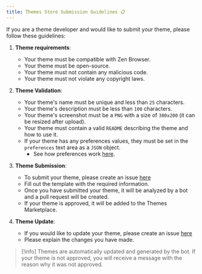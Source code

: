 ```yaml
---
title: Themes Store Submission Guidelines 📋
---
```


If you are a theme developer and would like to submit your theme, please follow these guidelines:

1. **Theme requirements**:
    - Your theme must be compatible with Zen Browser.
    - Your theme must be open-source.
    - Your theme must not contain any malicious code.
    - Your theme must not violate any copyright laws.

2. **Theme Validation**:
    - Your theme's name must be unique and less than `25` characters.
    - Your theme's description must be less than `100` characters.
    - Your theme's screenshot must be a `PNG` with a size of `300x200` (it can be resized after upload).
    - Your theme must contain a valid `README` describing the theme and how to use it.
    - If your theme has any preferences values, they must be set in the `preferences` text area as a `JSON` object.
      - See how preferences work [here](themes-store/themes-marketplace-preferences.md).

3. **Theme Submission**:
    - To submit your theme, please create an issue [here](https://github.com/zen-browser/theme-store/issues/new?assignees=&labels=new-theme&projects=&template=create-theme.yml&title=%5Bcreate-theme%5D%3A+)
    - Fill out the template with the required information.
    - Once you have submitted your theme, it will be analyzed by a bot and a pull request will be created.
    - If your theme is approved, it will be added to the Themes Marketplace.

4. **Theme Update**:
    - If you would like to update your theme, please create an issue [here](https://github.com/zen-browser/theme-store/issues/new)
    - Please explain the changes you have made.

> [!info]
> Themes are automatically updated and generated by the bot. If your theme is not approved, you will receive a message with the reason why it was not approved.